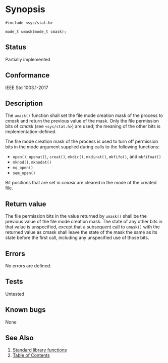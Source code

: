 <!-- Documentation template to fill -->
<!-- #MUST_BE: make good synopsis -->
# Synopsis 

`#include <sys/stat.h>`</br>

`mode_t umask(mode_t cmask);`</br>

<!-- #MUST_BE: check status according to implementation -->
## Status

Partially implemented

<!-- #MUST_BE: if function shall be posix compliant print the standard signature  -->
## Conformance

IEEE Std 1003.1-2017 

<!-- #MUST_BE: update description from opengroup AND READ IT and check if it matches  -->
## Description 
 
The `umask()` function shall set the file mode creation mask of the process to _cmask_ and return the previous value of the mask. Only the file permission bits of _cmask_ (see `<sys/stat.h>`) are used; the meaning of the other bits is implementation-defined.

The file mode creation mask of the process is used to turn off permission bits in the mode argument supplied during calls to the following functions:
* `open()`, `openat()`, `creat()`, `mkdir()`, `mkdirat()`, `mkfifo()`, and `mkfifoat()`
* `mknod()`, `mknodat()`
* `mq_open()`
* `sem_open()`

Bit positions that are set in _cmask_ are cleared in the mode of the created file.


<!-- #MUST_BE: check return values by the function  -->
## Return value

The file permission bits in the value returned by `umask()` shall be the previous value of the file mode creation mask. The state of any other bits in that value is unspecified, except that a subsequent call to `umask()` with the returned value as cmask shall leave the state of the mask the same as its state before the first call, including any unspecified use of those bits.

<!-- #MUST_BE: check what errors can cause the function to fail  -->
## Errors

No errors are defined. 

<!-- #MUST_BE: function by default shall be untested, when tested there should be a link to test location and test command for ia32 test runner  -->
## Tests

Untested 

<!-- #MUST_BE: check for pending issues in  -->
## Known bugs 

None

## See Also

1. [Standard library functions](../README.md)
2. [Table of Contents](../../../README.md)